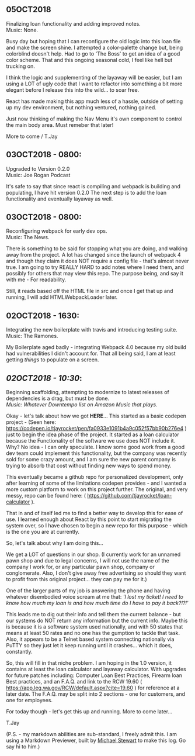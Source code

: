 ## 05OCT2018  

  Finalizing loan functionality and adding improved notes.  
  Music: None.  

  Busy day but hoping that I can reconfigure the old logic into this loan file and make the screen shine. I attempted a color-palette change but, being colorblind doesn't help. Had to go to 'The Boss' to get an idea of a good color scheme. That and this ongoing seasonal cold, I feel like hell but trucking on.  

  I think the logic and supplementing of the layaway will be easier, but I am using a LOT of ugly code that I want to refactor into something a bit more elegant before I release this into the wild... to soar free.  

  React has made making this app much less of a hassle, outside of setting up my dev environment, but nothing ventured, nothing gained.  

  Just now thinking of making the Nav Menu it's own component to control the main body area. Must remeber that later!  

  More to come / T.Jay

## 03OCT2018 - 0800:  

  Upgraded to Version 0.2.0  
  Music: Joe Rogan Podcast  

  It's safe to say that since react is compiling and webpack is building and populating, I have hit version 0.2.0 The next step is to add the loan functionality and eventually layaway as well.  

## 03OCT2018 - 0800:  

  Reconfiguring webpack for early dev ops.  
  Music: The News.  

  There is something to be said for stopping what you are doing, and walking away from the project. A lot has changed since the launch of webpack 4 and though they claim it does NOT require a config file - that's almost never true. I am going to try REALLY HARD to add notes where I need them, and possibly for others that may view this repo. The purpose being, and say it with me - For readability.  

  Still, it reads based off the HTML file in src and once I get that up and running, I will add HTMLWebpackLoader later.

## 02OCT2018 - 1630:  

  Integrating the new boilerplate with travis and introducing testing suite.  
  Music: The Ramones.  

  My Boilerplate aged badly - integrating Webpack 4.0 because my old build had vulnerabilities I didn't account for. That all being said, I am at least getting *things* to populate on a screen.

## *02OCT2018 - 10:30*:  

  Beginning scaffolding, attempting to modernize to latest releases of dependencies is a drag, but must be done.  
  *Music: Whatever Downtempo list on Amazon Music that plays.*  

  Okay - let's talk about how we got **HERE**... This started as a basic codepen project - (Seen here: https://codepen.io/tjayrocket/pen/fa0933e1091b4a9c052f57bb90b276e4 ) just to begin the idea phase of the project. It started as a loan calculator because the Functionality of the software we use does NOT include it. Why? No idea - I can only speculate. I know some good work from a good dev team could implement this functionality, but the company was recently sold for some crazy amount, and I am sure the new parent company is trying to absorb that cost without finding new ways to spend money.  

  This eventually became a github repo for personalized development, only after learning of some of the limitations codepen provides - and I wanted a more custom platform to work on this project further. The original, and very messy, repo can be found here: ( https://github.com/tjayrocket/loan-calculator ).  

  That in and of itself led me to find a better way to develop this for ease of use. I learned enough about React by this point to start migrating the system over, so I have chosen to begin a new repo for this purpose - which is the one you are at currently.  

  So, let's talk about why I am doing this...  

  We get a LOT of questions in our shop. (I currently work for an unnamed pawn shop and due to legal concerns, I will not use the name of the company I work for, or any particular pawn shop, company or conglomerate. Also, I don't give away free advertising so should they want to profit from this original project... they can pay me for it.)  

  One of the larger parts of my job is answering the phone and having whatever disembodied voice scream at me that: *'I lost my ticket! I need to know how much my loan is and how much time do I have to pay it back?!?!'*  

  This leads me to dig out their info and tell them the current balance - but our systems do NOT return any information but the current info. Maybe this is because it is a software system used nationally, and with 50 states that means at least 50 rates and no one has the gumption to tackle that task. Also, it appears to be a Telnet based system connecting nationally via PuTTY so they just let it keep running until it crashes... which it does, constantly.  

  So, this will fill in that niche problem. I am hoping in the 1.0 version, it contains at least the loan calculator and layaway calculator. With upgrades for future patches including: Computer Loan Best Practices, Firearm loan Best practices, and an F.A.Q. and link to the RCW 19.60 ( https://app.leg.wa.gov/RCW/default.aspx?cite=19.60 ) for reference at a later date. The F.A.Q. may be split into 2 sections - one for customers, and one for employees.  

  For today though - let's get this up and running. More to come later...  

T.Jay

(P.S. - my markdown abilities are sub-standard, I freely admit this. I am using a Markdown Previewer, built by [Michael Stewart](https://codepen.io/MichaelWStuart/#) to make this log. Go say hi to him.)